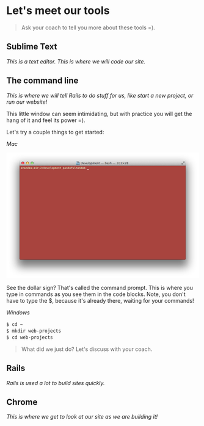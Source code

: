 # Let's meet our tools

> Ask your coach to tell you more about these tools =).

## Sublime Text
*This is a text editor. This is where we will code our site.*

## The command line
*This is where we will tell Rails to do stuff for us, like start a new project, or run our website!*

This little window can seem intimidating, but with practice you will get the hang of it and feel its power =).

Let's try a couple things to get started:

*Mac*

![](../images/terminal_mac.png)


See the dollar sign? That's called the command prompt. This is where you type in commands as you see them in the code blocks. Note, you don't have to type the $, because it's already there, waiting for your commands!

*Windows*



```bash
$ cd ~
$ mkdir web-projects
$ cd web-projects
```

> What did we just do?  Let's discuss with your coach.


## Rails
*Rails is used a lot to build sites quickly.*



## Chrome
*This is where we get to look at our site as we are building it!*

